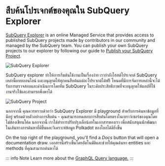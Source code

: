 # สืบค้นโปรเจกต์ของคุณใน SubQuery Explorer

[SubQuery Explorer](https://explorer.subquery.network) is an online Managed Service that provides access to published SubQuery projects made by contributors in our community and managed by the SubQuery team. You can publish your own SubQuery projects to our explorer by following our guide to [Publish your SubQuery Project](../run_publish/publish.md).

![SubQuery Explorer](https://static.subquery.network/media/explorer/explorer-header.png)

SubQuery explorer ทำให้การเริ่มต้นใช้งานเป็นเรื่องง่าย เรากำลังโฮสต์โปรเจกต์ SubQuery เหล่านี้แบบออนไลน์ และอนุญาตให้ทุกคนสืบค้นแต่ละโปรเจกต์ได้ฟรี โหนดที่มีการจัดการเหล่านี้จะได้รับการตรวจสอบและดำเนินการโดยทีม SubQuery ในระดับประสิทธิภาพที่จะอนุญาตให้แอปที่ใช้งานจริงใช้และสามารถพึ่งพาได้

![SubQuery Project](https://static.subquery.network/media/explorer/explorer-project.png)

นอกจากนี้ คุณควรทราบด้วยว่า SubQuery Explorer มี playground สำหรับการค้นหาข้อมูลที่มีอยู่ พร้อมด้วยตัวอย่างการสืบค้น - คุณสามารถทดสอบการสืบค้นโดยตรงในเบราว์เซอร์ของคุณโดยไม่ต้องเขียนโค้ด นอกจากนี้ เราได้ทำการปรับปรุงเล็กน้อยในเอกสารของเรา เพื่อสนับสนุนนักพัฒนาในเส้นทางการค้นหาที่ดีขึ้นและวิเคราะห์ข้อมูล Polkadot ของโลกได้ดียิ่งขึ้น

On the top right of the playground, you'll find a _Docs_ button that will open a documentation draw. เอกสารนี้สร้างขึ้นโดยอัตโนมัติและช่วยให้คุณค้นหา entities และ methods ที่คุณสามารถค้นหาได้

::: info Note Learn more about the [GraphQL Query language.](./graphql.md) :::
